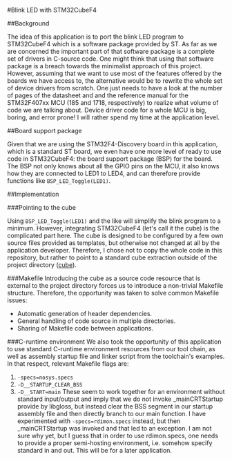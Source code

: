 #Blink LED with STM32CubeF4

##Background

The idea of this application is to port the blink LED program to STM32CubeF4
which is a software package provided by ST. As far as we are concerned the
important part of that software package is a complete set of drivers in C-source
code. One might think that using that software package is a breach towards the
minimalist approach of this project. However, assuming that we want to use most
of the features offered by the boards we have access to, the alternative would
be to rewrite the whole set of device drivers from scratch. One just needs to
have a look at the number of pages of the datasheet and and the reference manual
for the STM32F407xx MCU (185 and 1718, respectively) to realize what volume of
code we are talking about. Device driver code for a whole MCU is big, boring,
and error prone! I will rather spend my time at the application level.

##Board support package

Given that we are using the STM32F4-Discovery board in this application, which
is a standard ST board, we even have one more level of ready to use code in
STM32CubeF4: the board support package (BSP) for the board. The BSP not only
knows about all the GPIO pins on the MCU, it also knows how they are connected
to LED1 to LED4, and can therefore provide functions like `BSP_LED_Toggle(LED1)`.

##Implementation

###Pointing to the cube

Using `BSP_LED_Toggle(LED1)` and the like will simplify the blink program to a
minimum. However, integrating STM32CubeF4 (let's call it the cube) is the
complicated part here. The cube is designed to be configured by a few own source
files provided as templates, but otherwise not changed at all by the application
developer. Therefore, I chose not to copy the whole code in this repository, but
rather to point to a standard cube extraction outside of the project directory
([cube](https://github.com/amosnier/code/blob/master/bare/stm32cube)).

###Makefile
Introducing the cube as a source code resource that is external to the project
directory forces us to introduce a non-trivial Makefile structure. Therefore, the
opportunity was taken to solve common Makefile issues:
- Automatic generation of header dependencies.
- General handling of code source in multiple directories.
- Sharing of Makefile code between applications.

###C-runtime environment
We also took the opportunity of this application to use standard C-runtime
environment resources from our tool chain, as well as assembly startup file and
linker script from the toolchain's examples. In that respect, relevant Makefile
flags are:
1. `-specs=nosys.specs`
2. `-D__STARTUP_CLEAR_BSS`
3. `-D__START=main`
These seem to work together for an environment without standard input/output and
imply that we do not invoke _mainCRTStartup provide by libgloss, but instead
clear the BSS segment in our startup assembly file and then directly branch to
our main function. I have experimented with `-specs=rdimon.specs` instead, but
then _mainCRTStartup was invoked and that led to an exception. I am not sure why
yet, but I guess that in order to use rdimon.specs, one needs to provide a
proper semi-hosting environment, i.e. somehow specify standard in and out. This
will be for a later application.
